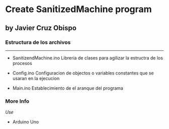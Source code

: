 # Create SanitizedMachine program
## by Javier Cruz Obispo

### Estructura de los archivos
---
- SanitizendMachine.ino
Libreria de clases para agilizar la estructra de los procesos

- Config.ino
Configuracion de objectos o variables constantes que se usaran en la ejecucion

- Main.ino
Establecimiento de el aranque del programa

### More Info

_Use_
- Arduino Uno